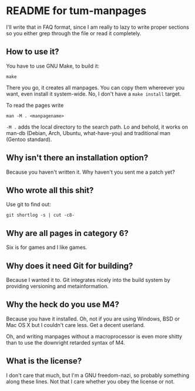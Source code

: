README for tum-manpages
=======================

I'll write that in FAQ format, since I am really to lazy to write proper
sections so you either grep through the file or read it completely.


How to use it?
--------------

You have to use GNU Make, to build it:

```
make
```

There you go, it creates all manpages. You can copy them whereever you want,
even install it system-wide. No, I don't have a ``make install`` target.

To read the pages write

```
man -M . <manpagename>
```

``-M .`` adds the local directory to the search path. Lo and behold, it works
on man-db (Debian, Arch, Ubuntu, what-have-you) and traditional man (Gentoo
standard).


Why isn't there an installation option?
---------------------------------------

Because you haven't written it. Why haven't you sent me a patch yet?


Who wrote all this shit?
------------------------

Use git to find out:

```
git shortlog -s | cut -c8-
```


Why are all pages in category 6?
--------------------------------

Six is for games and I like games.


Why does it need Git for building?
----------------------------------

Because I wanted it to. Git integrates nicely into the build system by
providing versioning and metainformation.


Why the heck do you use M4?
---------------------------

Because you have it installed. Oh, not if you are using Windows, BSD or Mac OS
X but I couldn't care less. Get a decent userland.

Oh, and writing manpages without a macroprocessor is even more shitty than to
use the downright retarded syntax of M4.


What is the license?
--------------------

I don't care that much, but I'm a GNU freedom-nazi, so probably something along
these lines. Not that I care whether you obey the license or not.
